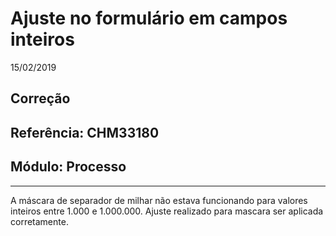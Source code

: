 # Ajuste no formulário em campos inteiros
15/02/2019
## Correção
## Referência: CHM33180
## Módulo: Processo
***

A máscara de separador de milhar não estava funcionando para valores inteiros entre 1.000 e 1.000.000.
Ajuste realizado para mascara ser aplicada corretamente.